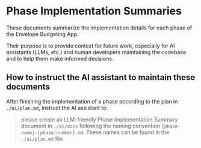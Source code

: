 # Phase Implementation Summaries

These documents summarize the implementation details for each phase of the Envelope Budgeting App.

Their purpose is to provide context for future work, especially for  AI assistants (LLMs, etc.) and human developers maintaining the codebase and to help them make informed decisions.


## How to instruct the AI assistant to maintain these documents
After finishing the implementation of a phase according to the plan in `./ai/plan.md`, instruct the AI assistant to:

> please create an LLM-friendly Phase Implementation Summary document in `./ai/docs` following the naming convention `{phase-name}-{phase-number}.md`. These names can be found in the `./ai/plan.md` file.
